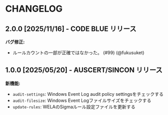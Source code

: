 # CHANGELOG

## 2.0.0 [2025/11/16] - CODE BLUE リリース

**バグ修正:**

- ルールカウントの一部が正確ではなかった。 (#99) (@fukusuket)

## 1.0.0 [2025/05/20] - AUSCERT/SINCON リリース

**新機能:**

- `audit-settings`: Windows Event Log audit policy settingsをチェックする
- `audit-filesize`: Windows Event Logファイルサイズをチェックする
- `update-rules`: WELAのSigmaルール設定ファイルを更新する